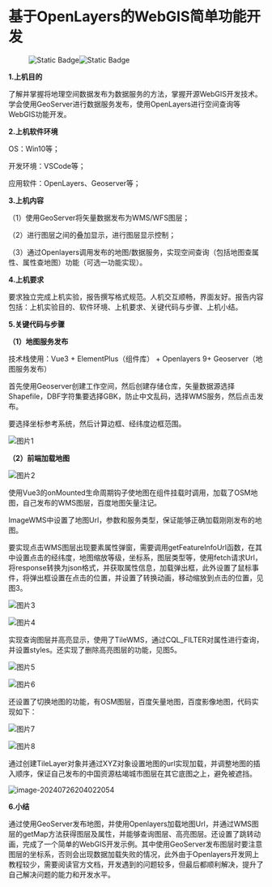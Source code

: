 

# **基于OpenLayers的WebGIS简单功能开发**

<figure>
    <img alt="Static Badge" src="https://img.shields.io/badge/QQ-402674230-blue"><img alt="Static Badge" src="https://img.shields.io/badge/ZhiHu-%E7%9F%A5%E4%B9%8E-blue?link=https%3A%2F%2Fwww.zhihu.com%2Fpeople%2Fping-chang-xin-99-56">
</figure>



**1.上机目的**

了解并掌握将地理空间数据发布为数据服务的方法，掌握开源WebGIS开发技术。学会使用GeoServer进行数据服务发布，使用OpenLayers进行空间查询等WebGIS功能开发。

**2.上机软件环境**

OS：Win10等；

开发环境：VSCode等；

应用软件：OpenLayers、Geoserver等；

**3.上机内容**

（1）使用GeoServer将矢量数据发布为WMS/WFS图层；

（2）进行图层之间的叠加显示，进行图层显示控制；

（3）通过Openlayers调用发布的地图/数据服务，实现空间查询（包括地图查属性、属性查地图）功能（可选一功能实现）。

**4.上机要求**

要求独立完成上机实验，报告撰写格式规范。人机交互顺畅，界面友好。报告内容包括：上机实验目的、软件环境、上机要求、关键代码与步骤、上机小结。

**5.关键代码与步骤**

**（1）地图服务发布**

技术栈使用：Vue3 + ElementPlus（组件库） + Openlayers 9+ Geoserver（地图服务发布）

首先使用Geoserver创建工作空间，然后创建存储仓库，矢量数据源选择Shapefile，DBF字符集要选择GBK，防止中文乱码，选择WMS服务，然后点击发布。

要选择坐标参考系统，然后计算边框、经纬度边框范围。

![图片1](https://blogma.oss-cn-hangzhou.aliyuncs.com/blog/202407262053962.svg)



**（2）前端加载地图**

![图片2](https://blogma.oss-cn-hangzhou.aliyuncs.com/blog/202407262053989.svg)

使用Vue3的onMounted生命周期钩子使地图在组件挂载时调用，加载了OSM地图，自己发布的WMS图层，百度地图矢量注记。

ImageWMS中设置了地图Url，参数和服务类型，保证能够正确加载刚刚发布的地图。

要实现点击WMS图层出现要素属性弹窗，需要调用getFeatureInfoUrl函数，在其中设置点击的经纬度，地图缩放等级，坐标系，图层类型等，使用fetch请求Url，将response转换为json格式，并获取属性信息，加载弹出框，此外设置了鼠标事件，将弹出框设置在点击的位置，并设置了转换动画，移动缩放到点击的位置，见图3。

![图片3](https://blogma.oss-cn-hangzhou.aliyuncs.com/blog/202407262056268.svg)

![图片4](https://blogma.oss-cn-hangzhou.aliyuncs.com/blog/202407262056553.svg)

实现查询图层并高亮显示，使用了TileWMS，通过CQL\_FILTER对属性进行查询，并设置styles。还实现了删除高亮图层的功能，见图5。

![图片5](https://blogma.oss-cn-hangzhou.aliyuncs.com/blog/202407262057519.svg)

![图片6](https://blogma.oss-cn-hangzhou.aliyuncs.com/blog/202407262057248.svg)



还设置了切换地图的功能，有OSM图层，百度矢量地图，百度影像地图，代码实现如下：

![图片7](https://blogma.oss-cn-hangzhou.aliyuncs.com/blog/202407262057181.svg)

![图片8](https://blogma.oss-cn-hangzhou.aliyuncs.com/blog/202407262057308.svg)

通过创建TileLayer对象并通过XYZ对象设置地图的url实现加载，并调整地图的插入顺序，保证自己发布的中国资源枯竭城市图层在其它底图之上，避免被遮挡。

![image-20240726204022054](https://blogma.oss-cn-hangzhou.aliyuncs.com/blog/202407262058490.svg)

**6.小结**

通过使用GeoServer发布地图，并使用Openlayers加载地图Url，并通过WMS图层的getMap方法获得图层及属性，并能够查询图层、高亮图层。还设置了跳转动画，完成了一个简单的WebGIS开发示例。其中使用GeoServer发布图层时要注意图层的坐标系，否则会出现数据加载失败的情况，此外由于Openlayers开发网上教程较少，需要阅读官方文档，开发遇到的问题较多，但最后都顺利解决，提升了自己解决问题的能力和开发水平。

